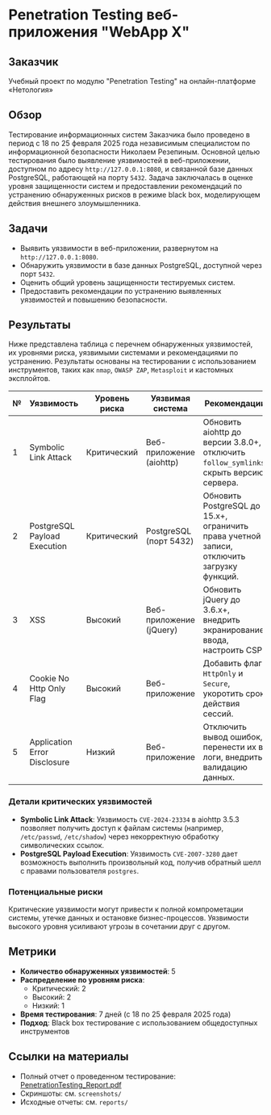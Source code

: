 # Penetration Testing веб-приложения "WebApp X"

## Заказчик

Учебный проект по модулю "Penetration Testing" на онлайн-платформе «Нетология»

## Обзор

Тестирование информационных систем Заказчика было проведено в период с 18 по 25 февраля 2025 года независимым специалистом по информационной безопасности Николаем Резепиным. Основной целью тестирования было выявление уязвимостей в веб-приложении, доступном по адресу `http://127.0.0.1:8080`, и связанной базе данных PostgreSQL, работающей на порту `5432`. Задача заключалась в оценке уровня защищенности систем и предоставлении рекомендаций по устранению обнаруженных рисков в режиме black box, моделирующем действия внешнего злоумышленника.

## Задачи

- Выявить уязвимости в веб-приложении, развернутом на `http://127.0.0.1:8080`.
- Обнаружить уязвимости в базе данных PostgreSQL, доступной через порт `5432`.
- Оценить общий уровень защищенности тестируемых систем.
- Предоставить рекомендации по устранению выявленных уязвимостей и повышению безопасности.

## Результаты

Ниже представлена таблица с перечнем обнаруженных уязвимостей, их уровнями риска, уязвимыми системами и рекомендациями по устранению. Результаты основаны на тестировании с использованием инструментов, таких как `nmap`, `OWASP ZAP`, `Metasploit` и кастомных эксплойтов.

| № | Уязвимость                  | Уровень риска | Уязвимая система             | Рекомендации                                                                 |
|---|-----------------------------|---------------|------------------------------|------------------------------------------------------------------------------|
| 1 | Symbolic Link Attack        | Критический   | Веб-приложение (aiohttp)     | Обновить aiohttp до версии 3.8.0+, отключить `follow_symlinks`, скрыть версию сервера. |
| 2 | PostgreSQL Payload Execution| Критический   | PostgreSQL (порт 5432)       | Обновить PostgreSQL до 15.x+, ограничить права учетной записи, отключить загрузку функций. |
| 3 | XSS                         | Высокий       | Веб-приложение (jQuery)      | Обновить jQuery до 3.6.x+, внедрить экранирование ввода, настроить CSP.     |
| 4 | Cookie No Http Only Flag    | Высокий       | Веб-приложение               | Добавить флаг `HttpOnly` и `Secure`, укоротить срок действия сессий.         |
| 5 | Application Error Disclosure| Низкий        | Веб-приложение               | Отключить вывод ошибок, перенести их в логи, внедрить валидацию данных.     |

### Детали критических уязвимостей
- **Symbolic Link Attack**: Уязвимость `CVE-2024-23334` в aiohttp 3.5.3 позволяет получить доступ к файлам системы (например, `/etc/passwd`, `/etc/shadow`) через некорректную обработку символических ссылок.
- **PostgreSQL Payload Execution**: Уязвимость `CVE-2007-3280` дает возможность выполнить произвольный код, получив обратный шелл с правами пользователя `postgres`.

### Потенциальные риски
Критические уязвимости могут привести к полной компрометации системы, утечке данных и остановке бизнес-процессов. Уязвимости высокого уровня усиливают угрозы в сочетании друг с другом.

## Метрики

- **Количество обнаруженных уязвимостей**: 5
- **Распределение по уровням риска**:
  - Критический: 2
  - Высокий: 2
  - Низкий: 1
- **Время тестирования**: 7 дней (с 18 по 25 февраля 2025 года)
- **Подход**: Black box тестирование с использованием общедоступных инструментов

## Ссылки на материалы
- Полный отчет о проведенном тестирование: [PenetrationTesting_Report.pdf](./PenetrationTesting_Report.pdf)
- Скриншоты: см. `screenshots/`
- Исходные отчеты: см. `reports/`
